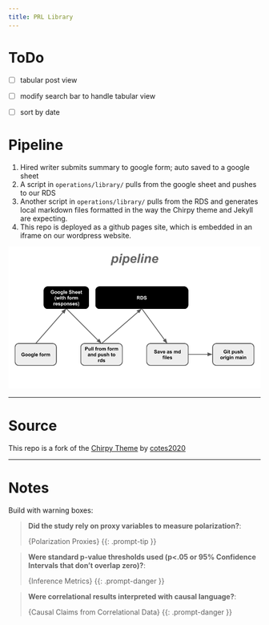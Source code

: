 ```yaml
---
title: PRL Library
---
```


# ToDo

- [ ] tabular post view
- [ ] modify search bar to handle tabular view
- [ ] sort by date



# Pipeline

1. Hired writer submits summary to google form; auto saved to a google sheet
2. A script in `operations/library/` pulls from the google sheet and pushes to our RDS
3. Another script in `operations/library/` pulls from the RDS and generates local markdown files formatted in the way the Chirpy theme and Jekyll are expecting.
4. This repo is deployed as a github pages site, which is embedded in an iframe on our wordpress website.

![visualization of pipeline](pipeline.png)

---

# Source

This repo is a fork of the [Chirpy Theme](https://img.shields.io/gem/v/jekyll-theme-chirpy) by [cotes2020](https://img.shields.io/github/license/cotes2020/chirpy-starter.svg?color=blue)

---

# Notes

Build with warning boxes:

> **Did the study rely on proxy variables to measure polarization?**: 
> 
> {Polarization Proxies}
{{: .prompt-tip }}

> **Were standard p-value thresholds used (p<.05 or 95% Confidence Intervals that don’t overlap zero)?**: 
>
> {Inference Metrics}
{{: .prompt-danger }}

> **Were correlational results interpreted with causal language?**: 
>
> {Causal Claims from Correlational Data}
{{: .prompt-danger }}